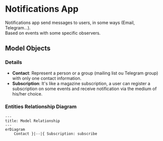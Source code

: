 # Notifications App

Notifications app send messages to users, in some ways (Email, Telegram...).  
Based on events with some specific observers.

## Model Objects

### Details

- **Contact**: Represent a person or a group (mailing list ou Telegram group) with only one contact information.
- **Subscription**: It's like a magazine subscription, a user can register a subscription on some events and receive notification via the medium of his/her choice.

### Entities Relationship Diagram

```mermaid
---
title: Model Relationship
---
erDiagram
    Contact }|--|{ Subscription: subscribe
```
